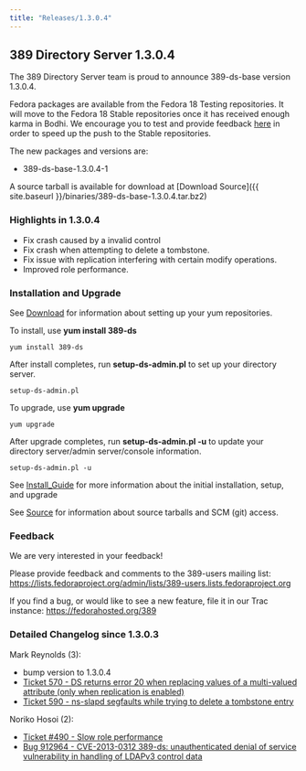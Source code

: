 ```yaml
---
title: "Releases/1.3.0.4"
---
```

389 Directory Server 1.3.0.4
----------------------------

The 389 Directory Server team is proud to announce 389-ds-base version 1.3.0.4.

Fedora packages are available from the Fedora 18 Testing repositories. It will move to the Fedora 18 Stable repositories once it has received enough karma in Bodhi. We encourage you to test and provide feedback [here](https://admin.fedoraproject.org/updates/FEDORA-2013-2485/389-ds-base-1.3.0.4-1.fc18) in order to speed up the push to the Stable repositories.

The new packages and versions are:

-   389-ds-base-1.3.0.4-1

A source tarball is available for download at [Download Source]({{ site.baseurl }}/binaries/389-ds-base-1.3.0.4.tar.bz2)

### Highlights in 1.3.0.4

-   Fix crash caused by a invalid control
-   Fix crash when attempting to delete a tombstone.
-   Fix issue with replication interfering with certain modify operations.
-   Improved role performance.

### Installation and Upgrade

See [Download](../download.html) for information about setting up your yum repositories.

To install, use **yum install 389-ds**

`yum install 389-ds`

After install completes, run **setup-ds-admin.pl** to set up your directory server.

`setup-ds-admin.pl`

To upgrade, use **yum upgrade**

`yum upgrade`

After upgrade completes, run **setup-ds-admin.pl -u** to update your directory server/admin server/console information.

`setup-ds-admin.pl -u`

See [Install\_Guide](../legacy/install-guide.html) for more information about the initial installation, setup, and upgrade

See [Source](../development/source.html) for information about source tarballs and SCM (git) access.

### Feedback

We are very interested in your feedback!

Please provide feedback and comments to the 389-users mailing list: <https://lists.fedoraproject.org/admin/lists/389-users.lists.fedoraproject.org>

If you find a bug, or would like to see a new feature, file it in our Trac instance: <https://fedorahosted.org/389>

### Detailed Changelog since 1.3.0.3

Mark Reynolds (3):

-   bump version to 1.3.0.4
-   [Ticket 570 - DS returns error 20 when replacing values of a multi-valued attribute (only when replication is enabled)](https://fedorahosted.org/389/ticket/570)
-   [Ticket 590 - ns-slapd segfaults while trying to delete a tombstone entry](https://fedorahosted.org/389/ticket/590)

Noriko Hosoi (2):

-   [Ticket \#490 - Slow role performance](https://fedorahosted.org/389/ticket/490)
-   [Bug 912964 - CVE-2013-0312 389-ds: unauthenticated denial of service vulnerability in handling of LDAPv3 control data](https://bugzilla.redhat.com/show_bug.cgi?id=912964)

